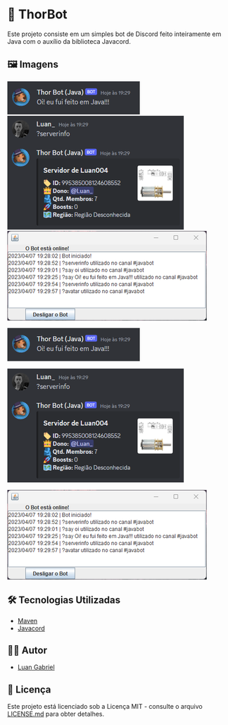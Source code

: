 # 🤖 ThorBot

Este projeto consiste em um simples bot de Discord feito inteiramente em Java com o auxílio da biblioteca Javacord.

## 🖼️ Imagens

<div display="block">
    <img src="https://raw.githubusercontent.com/luan004/ThorBot-JAVA/main/src/main/resources/pic1.png"/>
    <img src="https://raw.githubusercontent.com/luan004/ThorBot-JAVA/main/src/main/resources/pic2.png"/>
    <img src="https://raw.githubusercontent.com/luan004/ThorBot-JAVA/main/src/main/resources/pic3.png"/>
</div>

![pic1](https://raw.githubusercontent.com/luan004/ThorBot-JAVA/main/src/main/resources/pic1.png)

![pic2](https://raw.githubusercontent.com/luan004/ThorBot-JAVA/main/src/main/resources/pic2.png)

![pic3](https://raw.githubusercontent.com/luan004/ThorBot-JAVA/main/src/main/resources/pic3.png)

## 🛠️ Tecnologias Utilizadas

- [Maven](https://maven.apache.org/)
- [Javacord](https://javacord.org/)

## 👨‍💻 Autor

- [Luan Gabriel](https://github.com/luan004)

## 📜 Licença
Este projeto está licenciado sob a Licença MIT - consulte o arquivo [LICENSE.md](LICENSE.md) para obter detalhes.